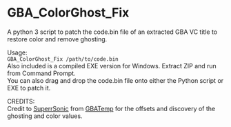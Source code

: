 # GBA_ColorGhost_Fix
A python 3 script to patch the code.bin file of an extracted GBA VC title to restore color and remove ghosting.

Usage:<br>
`GBA_ColorGhost_Fix /path/to/code.bin`<br>
Also included is a compiled EXE version for Windows. Extract ZIP and run from Command Prompt.<br>
You can also drag and drop the code.bin file onto either the Python script or EXE to patch it. 

CREDITS:<br>
Credit to [SuperrSonic](http://gbatemp.net/members/superrsonic.291237/) from [GBATemp](http://gbatemp.net/threads/restoring-original-colors-to-gba-vc.427642/) for the offsets and discovery of the ghosting and color values. 
